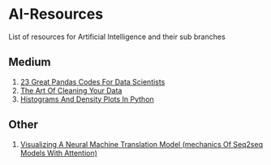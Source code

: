 # AI-Resources
List of resources for Artificial Intelligence and their sub branches

## Medium
1. [23 Great Pandas Codes For Data Scientists](https://towardsdatascience.com/23-great-pandas-codes-for-data-scientists-cca5ed9d8a38)
2. [The Art Of Cleaning Your Data](https://towardsdatascience.com/the-art-of-cleaning-your-data-b713dbd49726)
3. [Histograms And Density Plots In Python](https://towardsdatascience.com/histograms-and-density-plots-in-python-f6bda88f5ac0)


## Other
1. [Visualizing A Neural Machine Translation Model (mechanics Of Seq2seq Models With Attention)](https://jalammar.github.io/visualizing-neural-machine-translation-mechanics-of-seq2seq-models-with-attention/)